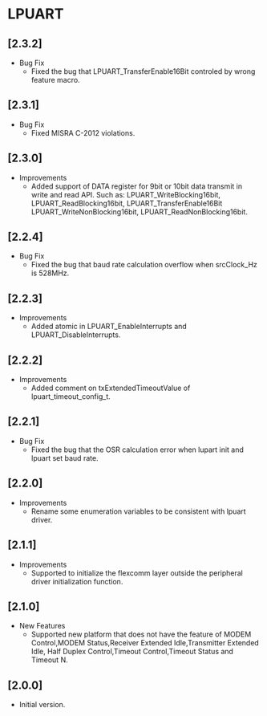 # LPUART

## [2.3.2]

- Bug Fix
  - Fixed the bug that LPUART_TransferEnable16Bit controled by wrong feature macro.

## [2.3.1]

- Bug Fix
  - Fixed MISRA C-2012 violations.

## [2.3.0]

- Improvements
  - Added support of DATA register for 9bit or 10bit data transmit in write and read API.
    Such as: LPUART_WriteBlocking16bit, LPUART_ReadBlocking16bit, LPUART_TransferEnable16Bit
    LPUART_WriteNonBlocking16bit, LPUART_ReadNonBlocking16bit.

## [2.2.4]

- Bug Fix
  - Fixed the bug that baud rate calculation overflow when srcClock_Hz is 528MHz.

## [2.2.3]

- Improvements
  - Added atomic in LPUART_EnableInterrupts and LPUART_DisableInterrupts.

## [2.2.2]

- Improvements
  - Added comment on txExtendedTimeoutValue of lpuart_timeout_config_t.

## [2.2.1]

- Bug Fix
  - Fixed the bug that the OSR calculation error when lupart init and lpuart set baud rate.

## [2.2.0]

- Improvements
  - Rename some enumeration variables to be consistent with lpuart driver.

## [2.1.1]

- Improvements
  - Supported to initialize the flexcomm layer outside the peripheral driver initialization function.

## [2.1.0]

- New Features
  - Supported new platform that does not have the feature of MODEM Control,MODEM Status,Receiver Extended Idle,Transmitter Extended Idle,
    Half Duplex Control,Timeout Control,Timeout Status and Timeout N.

## [2.0.0]

- Initial version.
